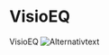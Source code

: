 VisioEQ
=======

VisioEQ
![Alternativtext](Bild-URL "C:\Users\armin\Documents\Schule\4AHWI\PPM\VisioEQ\Logo.PNG")